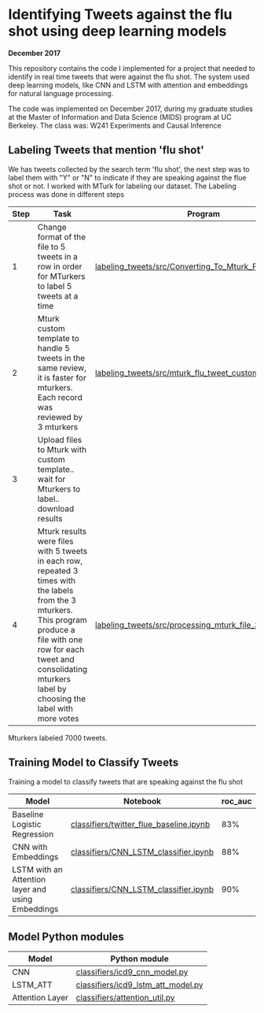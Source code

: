 # Identifying Tweets against the flu shot using deep learning models

**December 2017**

This repository contains the code I implemented for a project that needed to identify in real time tweets that were against the flu shot. The system used deep learning models, like CNN and LSTM with attention and embeddings for natural language processing.   

The code was implemented on December 2017, during my graduate studies at the Master of Information and Data Science (MIDS) 
program at UC Berkeley. The class was: W241 Experiments and Causal Inference 

## Labeling Tweets that mention 'flu shot'   
We has tweets collected by the search term 'flu shot', the next step was to label them with "Y" or "N" to indicate if they are speaking against the flue shot or not. I worked with MTurk for labeling our dataset.
The Labeling process was done in different steps

| Step | Task | Program |
|---|---|----|
|1 | Change format of the file to 5 tweets in a row in order for MTurkers to label 5 tweets at a time | [labeling_tweets/src/Converting_To_Mturk_Format.ipynb](labeling_tweets/src/Converting_To_Mturk_Format.ipynb) |
|2| Mturk custom template to handle 5 tweets in the same review, it is faster for mturkers. Each record was reviewed by 3 mturkers|[labeling_tweets/src/mturk_flu_tweet_custom_template.txt](labeling_tweets/src/mturk_flu_tweet_custom_template.txt) |
|3| Upload files to Mturk with custom template.. wait for Mturkers to label.. download results | |
|4| Mturk results were files with 5 tweets in each row, repeated 3 times with the labels from the 3 mturkers. This program produce a file with one row for each tweet and consolidating mturkers label by choosing the label with more votes |[labeling_tweets/src/processing_mturk_file_3workers.ipynb](labeling_tweets/src/processing_mturk_file_3workers.ipynb) |

Mturkers labeled 7000 tweets.

## Training Model to Classify Tweets

Training a model to classify tweets that are speaking against the flu shot 

| Model | Notebook | roc_auc |
|----|----|---|
|Baseline Logistic Regression | [classifiers/twitter_flue_baseline.ipynb](classifiers/twitter_flue_baseline.ipynb)|83%|
|CNN with Embeddings | [classifiers/CNN_LSTM_classifier.ipynb](classifiers/CNN_LSTM_classifier.ipynb)|88%|
|LSTM with an Attention layer and using Embeddings | [classifiers/CNN_LSTM_classifier.ipynb](classifiers/CNN_LSTM_classifier.ipynb)|90%|

## Model Python modules

| Model | Python module |
| --- | --- |
| CNN | [classifiers/icd9_cnn_model.py](classifiers/icd9_cnn_model.py)  |
| LSTM_ATT | [classifiers/icd9_lstm_att_model.py](classifiers/icd9_lstm_att_model.py)   |
| Attention Layer |[classifiers/attention_util.py](classifiers/attention_util.py)  |



